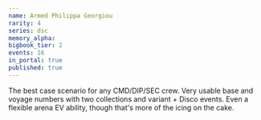 ```yaml
---
name: Armed Philippa Georgiou
rarity: 4
series: dsc
memory_alpha:
bigbook_tier: 2
events: 16
in_portal: true
published: true
---
```


The best case scenario for any CMD/DIP/SEC crew. Very usable base and voyage numbers with two collections and variant + Disco events. Even a flexible arena EV ability, though that's more of the icing on the cake. 
